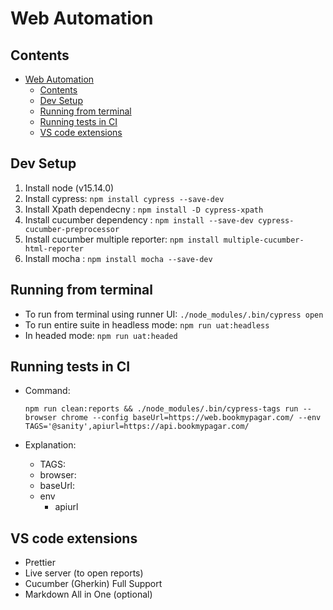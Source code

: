 # Web Automation

## Contents

- [Web Automation](#web-automation)
  - [Contents](#contents)
  - [Dev Setup](#dev-setup)
  - [Running from terminal](#running-from-terminal)
  - [Running tests in CI](#running-tests-in-ci)
  - [VS code extensions](#vs-code-extensions)

## Dev Setup

1. Install node (v15.14.0)
2. Install cypress: `npm install cypress --save-dev`
3. Install Xpath dependecny : `npm install -D cypress-xpath`
4. Install cucumber dependency : `npm install --save-dev cypress-cucumber-preprocessor`
5. Install cucumber multiple reporter: `npm install multiple-cucumber-html-reporter`
6. Install mocha : `npm install mocha --save-dev`

## Running from terminal

-   To run from terminal using runner UI: `./node_modules/.bin/cypress open`
-   To run entire suite in headless mode: `npm run uat:headless`
-   In headed mode: `npm run uat:headed`

## Running tests in CI

-   Command:

    `npm run clean:reports && ./node_modules/.bin/cypress-tags run --browser chrome --config baseUrl=https://web.bookmypagar.com/ --env TAGS='@sanity',apiurl=https://api.bookmypagar.com/`

-   Explanation:
    -   TAGS:
    -   browser:
    -   baseUrl:
    -   env
        -   apiurl

## VS code extensions

-   Prettier
-   Live server (to open reports)
-   Cucumber (Gherkin) Full Support
-   Markdown All in One (optional)
